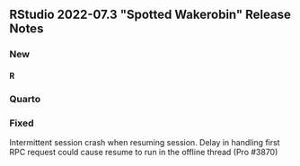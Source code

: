 ## RStudio 2022-07.3 "Spotted Wakerobin" Release Notes

### New

#### R

### Quarto

### Fixed

Intermittent session crash when resuming session. Delay in handling first RPC request could cause resume to run in the offline thread (Pro #3870)
